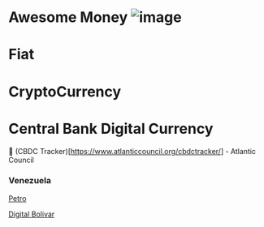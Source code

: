 # Awesome Money ![image](https://user-images.githubusercontent.com/64801585/154845336-9f57183a-e842-4028-8a53-4a417d284ad4.png)

# Fiat 

# CryptoCurrency

# Central Bank Digital Currency

🏦 (CBDC Tracker)[https://www.atlanticcouncil.org/cbdctracker/] - Atlantic Council 

### Venezuela 

[Petro](https://www.investopedia.com/terms/p/petro-cryptocurrency.asp)

[Digital Bolivar](https://decrypt.co/77769/venezuela-will-launch-digital-bolivar-october)




